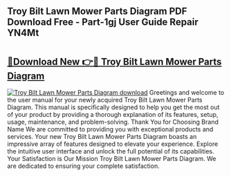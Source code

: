 ## Troy Bilt Lawn Mower Parts Diagram PDF Download Free - Part-1gj User Guide Repair YN4Mt

# <h2><a href="http://dftlr9.blite.top/?on=Troy+Bilt+Lawn+Mower+Parts+Diagram">🔗Download New 👉🔴 Troy Bilt Lawn Mower Parts Diagram</a></h2>

[![Troy Bilt Lawn Mower Parts Diagram download](https://i.imgur.com/lujVjoI.png)](http://dftlr9.blite.top/?on=Troy+Bilt+Lawn+Mower+Parts+Diagram)
Greetings and welcome to the user manual for your newly acquired Troy Bilt Lawn Mower Parts Diagram. This manual is specifically designed to help you get the most out of your product by providing a thorough explanation of its features, setup, usage, maintenance, and problem-solving. Thank You for Choosing Brand Name We are committed to providing you with exceptional products and services. Your new Troy Bilt Lawn Mower Parts Diagram boasts an impressive array of features designed to elevate your experience. Explore the intuitive user interface and unlock the full potential of its capabilities. Your Satisfaction is Our Mission Troy Bilt Lawn Mower Parts Diagram. We are dedicated to ensuring your complete satisfaction.
